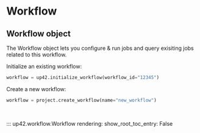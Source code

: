 # Workflow

## Workflow object

The Workflow object lets you configure & run jobs and query exisiting jobs related
to this workflow.

Initialize an existing workflow:

```python
workflow = up42.initialize_workflow(workflow_id="12345")
```

Create a new workflow:
```python
workflow = project.create_workflow(name="new_workflow")
```

<br>

::: up42.workflow.Workflow
    rendering:
        show_root_toc_entry: False
